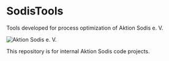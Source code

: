 # SodisTools
Tools developed for process optimization of Aktion Sodis e. V.

![Aktion Sodis e. V.](https://github.com/[username]/[reponame]/blob/[branch]\images/logo_sodis.png)

This repository is for internal Aktion Sodis code projects.
